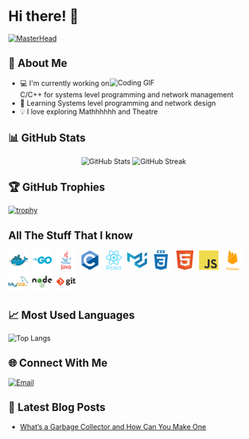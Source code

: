 # Hi there! 👋 

[![MasterHead](https://www.newrivervalleyva.org/wp-content/uploads/2020/03/VT_admissions_Torenson-1024x423.jpg)](https://github.com/devnumber7)


## 🚀 About Me

<img align="right" alt="Coding GIF" width="300" src="https://media.giphy.com/media/Dh5q0sShxgp13DwrvG/giphy.gif?cid=790b7611npwr91pdpzwwjwjuhbddok077br43thikdpstqx1&ep=v1_gifs_search&rid=giphy.gif&ct=g" width="100">


- 💻 I'm currently working on C/C++ for systems level programming and network management 
- 🌱 Learning Systems level programming and network design 
- 💡 I love exploring Mathhhhhh and Theatre 
<!-- 🤝 Open to collaborating on [Collaboration Interests]-->



## 📊 GitHub Stats

<p align="center">
  <img src="https://github-readme-stats.vercel.app/api?username=devnumber7&show_icons=true&theme=radical" alt="GitHub Stats" />
  <img src="https://github-readme-streak-stats.herokuapp.com/?user=devnumber7&theme=radical" alt="GitHub Streak" />
</p>

## 🏆 GitHub Trophies

[![trophy](https://github-profile-trophy.vercel.app/?username=devnumber7&theme=radical&column=7)](https://github.com/ryo-ma/github-profile-trophy)

## All The Stuff That I know 

<div>
  <img src="https://github.com/devicons/devicon/blob/master/icons/docker/docker-original.svg" title="docker" alt="docker" width="40" height="40"/>&nbsp;
  <img src="https://github.com/devicons/devicon/blob/master/icons/go/go-original-wordmark.svg" title="golang" alt="golang" width ="40" height="40"/>&nbsp;
  <img src="https://github.com/devicons/devicon/blob/master/icons/java/java-original-wordmark.svg" title="Java" alt="Java" width="40" height="40"/>&nbsp;
  <img src="https://github.com/devicons/devicon/blob/master/icons/c/c-original.svg" title="C"  alt="c" width="40" height="40"/>&nbsp;
  <img src="https://github.com/devicons/devicon/blob/master/icons/react/react-original-wordmark.svg" title="React" alt="React" width="40" height="40"/>&nbsp;
  <img src="https://github.com/devicons/devicon/blob/master/icons/materialui/materialui-original.svg" title="Material UI" alt="Material UI" width="40" height="40"/>&nbsp;
  <img src="https://github.com/devicons/devicon/blob/master/icons/css3/css3-plain-wordmark.svg"  title="CSS3" alt="CSS" width="40" height="40"/>&nbsp;
  <img src="https://github.com/devicons/devicon/blob/master/icons/html5/html5-original.svg" title="HTML5" alt="HTML" width="40" height="40"/>&nbsp;
  <img src="https://github.com/devicons/devicon/blob/master/icons/javascript/javascript-original.svg" title="JavaScript" alt="JavaScript" width="40" height="40"/>&nbsp;
  <img src="https://github.com/devicons/devicon/blob/master/icons/firebase/firebase-plain-wordmark.svg" title="Firebase" alt="Firebase" width="40" height="40"/>&nbsp;
  <img src="https://github.com/devicons/devicon/blob/master/icons/mysql/mysql-original-wordmark.svg" title="MySQL"  alt="MySQL" width="40" height="40"/>&nbsp;
  <img src="https://github.com/devicons/devicon/blob/master/icons/nodejs/nodejs-original-wordmark.svg" title="NodeJS" alt="NodeJS" width="40" height="40"/>&nbsp;
  <img src="https://github.com/devicons/devicon/blob/master/icons/git/git-original-wordmark.svg" title="Git" alt="Git" width="40" height="40"/>
</div>



## 📈 Most Used Languages

![Top Langs](https://github-readme-stats.vercel.app/api/top-langs/?username=devnumber7&layout=compact&theme=radical)

## 🌐 Connect With Me

[![Email](https://img.shields.io/badge/-Email-red?style=flat-square&logo=Gmail&logoColor=white&link=mailto:deep182005@gmail.com)](mailto:deep182005@gmail.com)



## 📝 Latest Blog Posts

<!-- BLOG-POST-LIST:START -->
- [What’s a Garbage Collector and How Can You Make One](https://medium.com/@aryannn/whats-a-garbage-collector-and-how-can-you-make-one-cd9bf7693913)

<!-- BLOG-POST-LIST:END -->



<!--### 😂 Random Dev Meme

<img src="https://i.chzbgr.com/full/10429316608/hF518094E/hires-another-designer-engineers-company-hires-another-engineer-am-not-enough-apes-together-strong" width="512px"/>
-->
